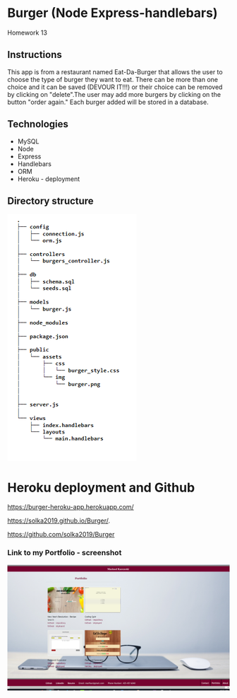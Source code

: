 # Burger (Node Express-handlebars)
Homework 13

## Instructions
This app is from a restaurant named Eat-Da-Burger that allows the user to choose the type of burger they want to eat. There can be more than one choice and it can be saved (DEVOUR IT!!!) or their choice can be removed by clicking on "delete".The user may add more burgers by clicking on the button "order again." Each burger added will be stored in a database.

## Technologies
- MySQL
- Node
- Express
- Handlebars
- ORM
- Heroku - deployment

## Directory structure
![Image description](./public/assets/img/structure.PNG)


# Heroku deployment and Github 

https://burger-heroku-app.herokuapp.com/

https://solka2019.github.io/Burger/.

https://github.com/solka2019/Burger

### Link to  my Portfolio - screenshot

![Image description](./public/assets/img/burger-portfolio.PNG)
